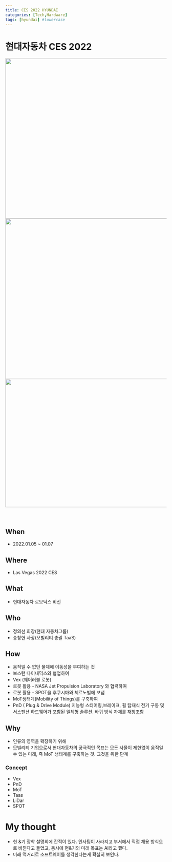```yaml
---
title: CES 2022 HYUNDAI
categories: [Tech,Hardware]
tags: [hyundai] #lowercase    
---
```


# 현대자동차 CES 2022


<img src="https://user-images.githubusercontent.com/37606666/148187219-9fb61e3b-e1f2-4d29-b942-4e1f5693d7a4.png" width="800" height="500">


<img src="https://user-images.githubusercontent.com/37606666/148187406-15dcdf53-6147-47b7-a080-e21b78829743.png" width="800" height="500">
<img src="https://user-images.githubusercontent.com/37606666/148187631-141bcc50-b9c2-4d47-8633-cdf50ab88b44.png" width="800" height="400">


　　　　　　　　　　　　　　　　　　　　　　　　　　　　　　　　　　　　　　　　　　　　　　　　
　　　　　　　　　　　　　　　　　　　　　　　　　　　　　　　　　　　　　　　　　　　　　　　
## When
- 2022.01.05 ~ 01.07

## Where
- Las Vegas 2022 CES

## What
- 현대자동차 로보틱스 비전

## Who
- 정의선 회장(현대 자동차그룹)
- 송창현 사장(모빌리티 총괄 TaaS)

## How
- 움직일 수 없던 물체에 이동성을 부여하는 것
- 보스턴 다이내믹스와 협업하여
- Vex (웨어러블 로봇)
- 로봇 활용 - NASA Jet Propulsion Laboratory 와 협력하여
- 로봇 활용 - SPOT을 후쿠시마와 체르노빌에 보냄
- MoT생태계(Mobility of Things)를 구축하여 
- PnD ( Plug & Drive Module) 지능형 스티어링,브레이크, 휠 탑재식 전기 구동 및 서스펜션 하드웨어가 포함된 일체형 솔루션. 바퀴 방식 자체를 재창조함

## Why
- 인류의 영역을 확장하기 위해
- 모빌리티 기업으로서 현대자동차의 궁극적인 목표는 모든 사물이 제한없이 움직일 수 있는 미래, 즉 MoT 생태계를 구축하는 것. 그것을 위한 단계


### Concept
- Vex
- PnD
- MoT
- Taas
- LiDar
- SPOT

# My thought
- 현 &기 장학 설명회에 간적이 있다. 인사팀이 사라지고 부서에서 직접 채용 방식으로 바뀐다고 들었고, 동시에 현&기의 미래 목표는 AI라고 했다.
- 미래 먹거리로 소프트웨어를 생각한다는게 확실히 보인다.
